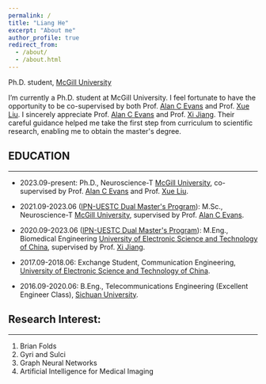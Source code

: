 ```yaml
---
permalink: /
title: "Liang He"
excerpt: "About me"
author_profile: true
redirect_from: 
  - /about/
  - /about.html
---
```

Ph.D. student, [McGill University](https://www.mcgill.ca/)

I’m currently a Ph.D. student at McGill University. I feel fortunate to have the opportunity to be co-supervised by both Prof. [Alan C Evans](https://www.mcgill.ca/neuro/alan-c-evans-phd) and Prof. [Xue Liu](https://www.cs.mcgill.ca/~xueliu/site/intro.html). I sincerely appreciate Prof. [Alan C Evans](https://www.mcgill.ca/neuro/alan-c-evans-phd) and Prof. [Xi Jiang](https://faculty.uestc.edu.cn/jiangxi/en/index.htm). Their careful guidance helped me take the first step from curriculum to scientific research, enabling me to obtain the master's degree.

## EDUCATION
----
- 2023.09-present: Ph.D., Neuroscience-T [McGill University](https://www.mcgill.ca/), co-supervised by Prof. [Alan C Evans](https://www.mcgill.ca/neuro/alan-c-evans-phd) and Prof. [Xue Liu](https://www.cs.mcgill.ca/~xueliu/site/intro.html).

- 2021.09-2023.06 ([IPN-UESTC Dual Master's Program](https://www.mcgill.ca/ipn/events/ipn-uestc-dual-masters-program-sponsored-events)): M.Sc., Neuroscience-T [McGill University](https://www.mcgill.ca/), supervised by Prof. [Alan C Evans](https://www.mcgill.ca/neuro/alan-c-evans-phd).

- 2020.09-2023.06 ([IPN-UESTC Dual Master's Program](https://www.mcgill.ca/ipn/events/ipn-uestc-dual-masters-program-sponsored-events)): M.Eng., Biomedical Engineering [University of Electronic Science and Technology of China](https://www.uestc.edu.cn/), supervised by Prof. [Xi Jiang](https://faculty.uestc.edu.cn/jiangxi/en/index.htm).

- 2017.09-2018.06: Exchange Student,  Communication Engineering, [University of Electronic Science and Technology of China](https://www.uestc.edu.cn/).

- 2016.09-2020.06: B.Eng., Telecommunications Engineering (Excellent Engineer Class), [Sichuan University](https://en.scu.edu.cn/).


## Research Interest:
----
1. Brian Folds
2. Gyri and Sulci
3. Graph Neural Networks
4. Artificial Intelligence for Medical Imaging


